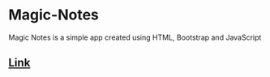 # Magic-Notes
Magic Notes is a simple app created using HTML, Bootstrap and JavaScript
## [Link](https://greeshma030-magic-notes.netlify.app/)
